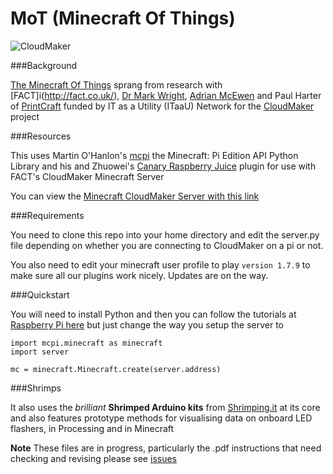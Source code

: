 # MoT (Minecraft Of Things)

![CloudMaker](https://github.com/cheapjack/cheapjack.github.io/blob/master/tumblr_files/Cloudmaker.png)

###Background

[The Minecraft Of Things](http://minecraftofthings.tumblr.com) sprang from research with [FACT]i(http://fact.co.uk/), [Dr Mark Wright](https://twitter.com/dr_mark_wright), [Adrian McEwen](http://www.mcqn.com/) and Paul Harter of [PrintCraft](http://www.printcraft.org/) funded by IT as a Utility (ITaaU) Network for the [CloudMaker](http://www.fact.co.uk/projects/cloudmaker-making-minecraft-real.aspx) project

###Resources

This uses Martin O'Hanlon's [mcpi](https://github.com/martinohanlon/mcpi) the Minecraft: Pi Edition API Python Library and his and Zhuowei's [Canary Raspberry Juice](https://github.com/martinohanlon/CanaryRaspberryJuice) plugin for use with FACT's CloudMaker Minecraft Server


You can view the [Minecraft CloudMaker Server with this link](http://mc.fact.co.uk:8123/)

###Requirements

You need to clone this repo into your home directory and edit the server.py file depending on whether you are connecting to CloudMaker on a pi or not.

You also need to edit your minecraft user profile to play `version 1.7.9` to make sure all our plugins work nicely. Updates are on the way.

###Quickstart

You will need to install Python and then you can follow the tutorials at [Raspberry Pi here](https://www.raspberrypi.org/learning/getting-started-with-minecraft-pi/worksheet/) but just change the way you setup the server to

    import mcpi.minecraft as minecraft
    import server

    mc = minecraft.Minecraft.create(server.address)


###Shrimps

It also uses the *brilliant* **Shrimped Arduino kits** from [Shrimping.it](http://shrimping.it/blog/) at its core and also features prototype methods for visualising data on onboard LED flashers, in Processing and in Minecraft 


**Note** These files are in progress, particularly the .pdf instructions that need checking and revising please see [issues](https://github.com/cheapjack/ShrimpCraft/issues)

